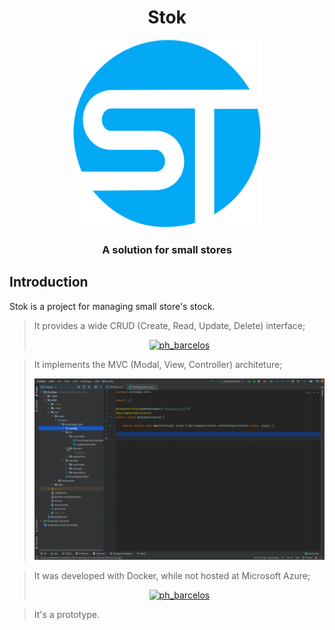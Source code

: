 <h1 align="center">Stok</h1>
 <div align="center">
  <img src="/Resources/stocklogo2.png" alt="this slowpoke moves"  width=300/>
  <h3>A solution for small stores</h3>
</div>

## Introduction

Stok is a project for managing small store's stock.

> It provides a wide CRUD (Create, Read, Update, Delete) interface; <div align="center">
 <a href="https://twitter.com/ph_barcelos" target="blank"><img src="/Resources/home.gif" alt="ph_barcelos" /></a></p>
 </div>
 
> It implements the MVC (Modal, View, Controller) architeture; <div align="center">
 <a href="https://twitter.com/ph_barcelos" target="blank"><img src="/Resources/mvc.gif" alt="ph_barcelos" /></a></p>
 </div>
 
> It was developed with Docker, while not hosted at Microsoft Azure; <div align="center">
 <a href="https://twitter.com/ph_barcelos" target="blank"><img src="/Resources/docker.gif" alt="ph_barcelos" /></a></p>
 </div>
 

> It's a prototype.
